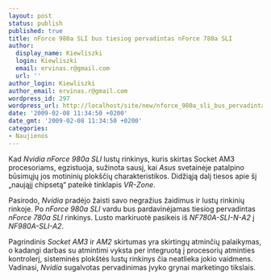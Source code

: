 ```yaml
---
layout: post
status: publish
published: true
title: nForce 980a SLI bus tiesiog pervadintas nForce 780a SLI
author:
  display_name: Kiewliszki
  login: Kiewliszki
  email: ervinas.r@gmail.com
  url: ''
author_login: Kiewliszki
author_email: ervinas.r@gmail.com
wordpress_id: 297
wordpress_url: http://localhost/site/new/nforce_980a_sli_bus_pervadintas_nfocre_780a_sli_/
date: '2009-02-08 11:34:50 +0200'
date_gmt: '2009-02-08 11:34:50 +0200'
categories:
- Naujienos
---
```

<p>Kad <i>Nvidia nForce 980a SLI</i> lustų rinkinys, kuris skirtas Socket AM3 procesoriams, egzistuoja, sužinota sausį, kai <i>Asus</i> svetainėje patalpino būsimųjų jos motininių plokščių charakteristikos. Didžiąją dalį tiesos apie šį „naująjį chipsetą“ pateikė tinklapis <i>VR-Zone</i>.</p>
<p>Pasirodo, <i>Nvidia</i> pradėjo žaisti savo negražius žaidimus ir lustų rinkinių rinkoje. Po <i>nForce 980a SLI</i> vardu bus pardavinėjamas tiesiog pervadintas <i>nForce 780a SLI</i> rinkinys. Lusto markiruotė pasikeis iš <i>NF780A-SLI-N-A2</i> į <i>NF980A-SLI-A2</i>.</p>
<p>Pagrindinis <i>Socket AM3</i> ir <i>AM2</i> skirtumas yra skirtingų atminčių palaikymas, o kadangi darbas su atmintimi vyksta per integruotą į procesorių atminties kontrolerį, sisteminės plokštės lustų rinkinys čia neatlieka jokio vaidmens. Vadinasi, <i>Nvidia</i> sugalvotas pervadinimas įvyko grynai marketingo tikslais.</p>
